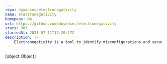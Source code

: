 ```yaml
---
repo: doyensec/electronegativity
name: electronegativity
homepage: NA
url: https://github.com/doyensec/electronegativity
stars: 983
starredAt: 2021-07-11T17:20:17Z
description: |-
    Electronegativity is a tool to identify misconfigurations and security anti-patterns in Electron applications.
---
```


[object Object]
